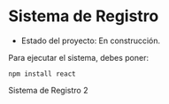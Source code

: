 <h1>Sistema de Registro</h1> 

- Estado del proyecto: En construcción.

Para ejecutar el sistema, debes poner:

```npm install react```

Sistema de Registro 2
